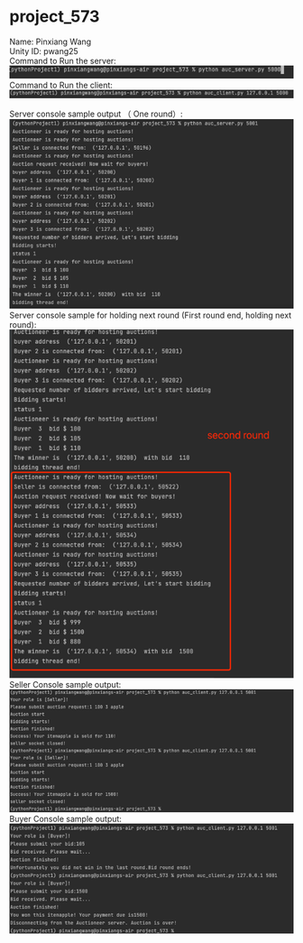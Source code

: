 # project_573
Name: Pinxiang Wang \
Unity ID: pwang25 \
Command to Run the server: \
![img.png](img.png)
Command to Run the client: \
![img_1.png](img_1.png)

Server console sample output （ One round）:
![img_2.png](img_2.png)
Server console sample for holding next round (First round end, holding next round):
![img_3.png](img_3.png)
Seller Console sample output:
![img_5.png](img_5.png)
Buyer Console sample output:
![img_4.png](img_4.png)